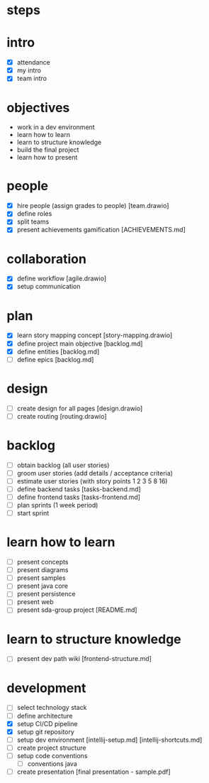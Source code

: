 # steps

# intro
- [x] attendance
- [x] my intro
- [x] team intro

# objectives
- work in a dev environment
- learn how to learn
- learn to structure knowledge
- build the final project
- learn how to present

# people
- [x] hire people (assign grades to people) [team.drawio]
- [x] define roles
- [x] split teams
- [x] present achievements gamification [ACHIEVEMENTS.md]

# collaboration
- [x] define workflow [agile.drawio]
- [x] setup communication

# plan
- [x] learn story mapping concept [story-mapping.drawio]
- [x] define project main objective [backlog.md]
- [x] define entities [backlog.md]
- [ ] define epics [backlog.md]

# design
- [ ] create design for all pages [design.drawio]
- [ ] create routing [routing.drawio]

# backlog
- [ ] obtain backlog (all user stories)
- [ ] groom user stories (add details / acceptance criteria)
- [ ] estimate user stories (with story points 1 2 3 5 8 16)
- [ ] define backend tasks [tasks-backend.md]
- [ ] define frontend tasks [tasks-frontend.md]
- [ ] plan sprints (1 week period)
- [ ] start sprint

# learn how to learn
- [ ] present concepts
- [ ] present diagrams
- [ ] present samples
- [ ] present java core
- [ ] present persistence
- [ ] present web
- [ ] present sda-group project [README.md]

# learn to structure knowledge
- [ ] present dev path wiki [frontend-structure.md]

# development
- [ ] select technology stack
- [ ] define architecture
- [x] setup CI/CD pipeline
- [x] setup git repository
- [ ] setup dev environment
    [intellij-setup.md]
    [intellij-shortcuts.md]
- [ ] create project structure
- [ ] setup code conventions
    - [ ] conventions java

- [ ] create presentation [final presentation - sample.pdf]
